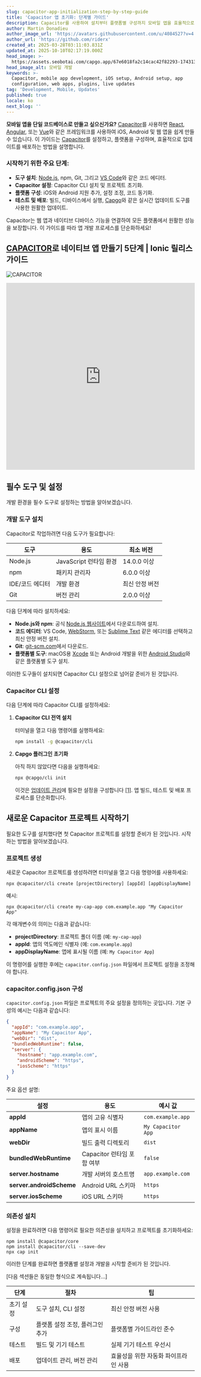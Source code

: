 ```yaml
---
slug: capacitor-app-initialization-step-by-step-guide
title: 'Capacitor 앱 초기화: 단계별 가이드'
description: Capacitor를 사용하여 설치부터 플랫폼별 구성까지 모바일 앱을 효율적으로 설정하고 배포하는 방법을 알아보세요.
author: Martin Donadieu
author_image_url: 'https://avatars.githubusercontent.com/u/4084527?v=4'
author_url: 'https://github.com/riderx'
created_at: 2025-03-28T03:11:03.831Z
updated_at: 2025-10-10T02:17:19.000Z
head_image: >-
  https://assets.seobotai.com/capgo.app/67e6018fa2c14cac42f82293-1743131474608.jpg
head_image_alt: 모바일 개발
keywords: >-
  Capacitor, mobile app development, iOS setup, Android setup, app
  configuration, web apps, plugins, live updates
tag: 'Development, Mobile, Updates'
published: true
locale: ko
next_blog: ''
---
```

**모바일 앱을 단일 코드베이스로 만들고 싶으신가요?** [Capacitor](https://capacitorjs.com/)를 사용하면 [React](https://react.dev/), [Angular](https://angular.io/), 또는 [Vue](https://vuejs.org/)와 같은 프레임워크를 사용하여 iOS, Android 및 웹 앱을 쉽게 만들 수 있습니다. 이 가이드는 [Capacitor](https://capacitorjs.com/)를 설정하고, 플랫폼을 구성하며, 효율적으로 업데이트를 배포하는 방법을 설명합니다.

### 시작하기 위한 주요 단계:

-   **도구 설치**: [Node.js](https://nodejs.org/en), npm, Git, 그리고 [VS Code](https://code.visualstudio.com/)와 같은 코드 에디터.
-   **Capacitor 설정**: Capacitor CLI 설치 및 프로젝트 초기화.
-   **플랫폼 구성**: iOS와 Android 지원 추가, 설정 조정, 코드 동기화.
-   **테스트 및 배포**: 빌드, 디바이스에서 실행, [Capgo](https://capgo.app/)와 같은 실시간 업데이트 도구를 사용한 원활한 업데이트.

Capacitor는 웹 앱과 네이티브 디바이스 기능을 연결하여 모든 플랫폼에서 원활한 성능을 보장합니다. 이 가이드를 따라 앱 개발 프로세스를 단순화하세요!

## [CAPACITOR](https://capacitorjs.com/)로 네이티브 앱 만들기 5단계 | Ionic 릴리스 가이드

![CAPACITOR](https://mars-images.imgix.net/seobot/screenshots/capacitorjs.com-4c1a6a7e452082d30f5bff9840b00b7d-2025-03-28.jpg?auto=compress)

<iframe src="https://www.youtube.com/embed/SSv--IrWH3c" aria-label="YouTube video player" frameborder="0" allow="accelerometer; autoplay; clipboard-write; encrypted-media; gyroscope; picture-in-picture; web-share" referrerpolicy="strict-origin-when-cross-origin" style="width: 100%; height: 500px;" allowfullscreen></iframe>

## 필수 도구 및 설정

개발 환경을 필수 도구로 설정하는 방법을 알아보겠습니다.

### 개발 도구 설치

Capacitor로 작업하려면 다음 도구가 필요합니다:

| 도구 | 용도 | 최소 버전 |
| --- | --- | --- |
| Node.js | JavaScript 런타임 환경 | 14.0.0 이상 |
| npm | 패키지 관리자 | 6.0.0 이상 |
| IDE/코드 에디터 | 개발 환경 | 최신 안정 버전 |
| Git | 버전 관리 | 2.0.0 이상 |

다음 단계에 따라 설치하세요:

-   **Node.js와 npm**: 공식 [Node.js 웹사이트](https://nodejs.org)에서 다운로드하여 설치.
-   **코드 에디터**: VS Code, [WebStorm](https://www.jetbrains.com/webstorm/), 또는 [Sublime Text](https://www.sublimetext.com/) 같은 에디터를 선택하고 최신 안정 버전 설치.
-   **Git**: [git-scm.com](https://git-scm.com)에서 다운로드.
-   **플랫폼별 도구**: macOS용 [Xcode](https://developer.apple.com/xcode/) 또는 Android 개발을 위한 [Android Studio](https://developer.android.com/studio)와 같은 플랫폼별 도구 설치.

이러한 도구들이 설치되면 Capacitor CLI 설정으로 넘어갈 준비가 된 것입니다.

### Capacitor CLI 설정

다음 단계에 따라 Capacitor CLI를 설정하세요:

1.  **Capacitor CLI 전역 설치**
    
    터미널을 열고 다음 명령어를 실행하세요:
    
    ```bash
    npm install -g @capacitor/cli
    ```
    
2.  **Capgo 플러그인 초기화**
    
    아직 하지 않았다면 다음을 실행하세요:
    
    ```bash
    npx @capgo/cli init
    ```
    
    이것은 [업데이트 관리](https://capgo.app/docs/plugin/cloud-mode/manual-update/)에 필요한 설정을 구성합니다 [\[1\]](https://capgo.app/). 앱 빌드, 테스트 및 배포 프로세스를 단순화합니다.

## 새로운 Capacitor 프로젝트 시작하기

필요한 도구를 설치했다면 첫 Capacitor 프로젝트를 설정할 준비가 된 것입니다. 시작하는 방법을 알아보겠습니다.

### 프로젝트 생성

새로운 Capacitor 프로젝트를 생성하려면 터미널을 열고 다음 명령어를 사용하세요:

```
npx @capacitor/cli create [projectDirectory] [appId] [appDisplayName]
```

예시:

```
npx @capacitor/cli create my-cap-app com.example.app "My Capacitor App"
```

각 매개변수의 의미는 다음과 같습니다:

-   **projectDirectory**: 프로젝트 폴더 이름 (예: `my-cap-app`)
-   **appId**: 앱의 역도메인 식별자 (예: `com.example.app`)
-   **appDisplayName**: 앱에 표시될 이름 (예: `My Capacitor App`)

이 명령어를 실행한 후에는 `capacitor.config.json` 파일에서 프로젝트 설정을 조정해야 합니다.

### capacitor.config.json 구성

`capacitor.config.json` 파일은 프로젝트의 주요 설정을 정의하는 곳입니다. 기본 구성의 예시는 다음과 같습니다:

```json
{
  "appId": "com.example.app",
  "appName": "My Capacitor App",
  "webDir": "dist",
  "bundledWebRuntime": false,
  "server": {
    "hostname": "app.example.com",
    "androidScheme": "https",
    "iosScheme": "https"
  }
}
```

주요 옵션 설명:

| 설정 | 용도 | 예시 값 |
| --- | --- | --- |
| **appId** | 앱의 고유 식별자 | `com.example.app` |
| **appName** | 앱의 표시 이름 | `My Capacitor App` |
| **webDir** | 빌드 출력 디렉토리 | `dist` |
| **bundledWebRuntime** | Capacitor 런타임 포함 여부 | `false` |
| **server.hostname** | 개발 서버의 호스트명 | `app.example.com` |
| **server.androidScheme** | Android URL 스키마 | `https` |
| **server.iosScheme** | iOS URL 스키마 | `https` |

### 의존성 설치

설정을 완료하려면 다음 명령어로 필요한 의존성을 설치하고 프로젝트를 초기화하세요:

```
npm install @capacitor/core
npm install @capacitor/cli --save-dev
npx cap init
```

이러한 단계를 완료하면 플랫폼별 설정과 개발을 시작할 준비가 된 것입니다.

[다음 섹션들은 동일한 형식으로 계속됩니다...]

| **단계** | **절차** | **팁** |
| --- | --- | --- |
| 초기 설정 | 도구 설치, CLI 설정 | 최신 안정 버전 사용 |
| 구성 | 플랫폼 설정 조정, 플러그인 추가 | 플랫폼별 가이드라인 준수 |
| 테스트 | 빌드 및 기기 테스트 | 실제 기기 테스트 우선시 |
| 배포 | 업데이트 관리, 버전 관리 | 효율성을 위한 자동화 파이프라인 사용 |
